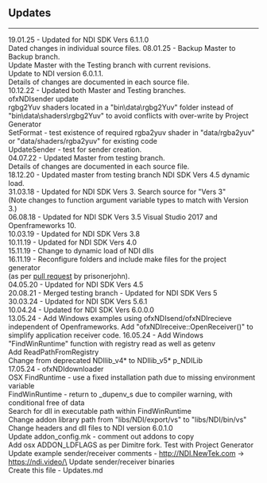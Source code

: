 ﻿## Updates

--------------------------
19.01.25 - Updated for NDI SDK Vers 6.1.1.0\
Dated changes in individual source files.
08.01.25 - Backup Master to Backup branch.\
Update Master with the Testing branch with current revisions.\
Update to NDI version 6.0.1.1.\
Details of changes are documented in each source file.\
10.12.22 - Updated both Master and Testing branches.\
ofxNDIsender update\
rgbg2Yuv shaders located in a "bin\data\rgbg2Yuv" folder instead of\
"bin\data\shaders\rgbg2Yuv" to avoid conflicts with over-write by Project Generator\
SetFormat - test existence of required rgba2yuv shader in "data/rgba2yuv" or "data/shaders/rgba2yuv" for existing code\
UpdateSender - test for sender creation.\
04.07.22 - Updated Master from testing branch.\
	  Details of changes are documented in each source file.\
18.12.20 - Updated master from testing branch NDI SDK Vers 4.5 dynamic load.\
31.03.18 - Updated for NDI SDK Vers 3. Search source for "Vers 3"\
(Note changes to function argument variable types to match with Version 3.)\
06.08.18 - Updated for NDI SDK Vers 3.5 Visual Studio 2017 and Openframeworks 10.\
10.03.19 - Updated for NDI SDK Vers 3.8\
10.11.19 - Updated for NDI SDK Vers 4.0\
15.11.19 - Change to dynamic load of NDI dlls\
16.11.19 - Reconfigure folders and include make files for the project generator\
(as per [pull request](https://github.com/leadedge/ofxNDI/pull/11) by prisonerjohn).\
04.05.20 - Updated for NDI SDK Vers 4.5\
20.08.21 - Merged testing branch - Updated for NDI SDK Vers 5\
30.03.24 - Updated for NDI SDK Vers 5.6.1\
10.04.24 - Updated for NDI SDK Vers 6.0.0.0\
13.05.24 - Add Windows examples using ofxNDIsend/ofxNDIrecieve independent of Openframeworks.
Add "ofxNDIreceive::OpenReceiver()" to simplify application receiver code.
16.05.24 - Add Windows "FindWinRuntime" function with registry read as well as getenv\
Add ReadPathFromRegistry\
Change from deprecated NDIlib_v4* to NDIlib_v5* p_NDILib\
17.05.24 - ofxNDIdownloader\
OSX FindRuntime - use a fixed installation path due to missing environment variable\
FindWinRuntime - return to _dupenv_s due to compiler warning, with conditional free of data\
Search for dll in executable path within FindWinRuntime\
Change addon library path from "libs/NDI/export/vs" to "libs/NDI/bin/vs"\
Change headers and dll files to NDI version 6.0.1.0\
Update addon_config.mk - comment out addons to copy\
Add osx ADDON_LDFLAGS as per Dimitre fork. Test with Project Generator\
Update example sender/receiver comments - http://NDI.NewTek.com -> https://ndi.video/\
Update sender/receiver binaries\
Create this file - Updates.md
 

